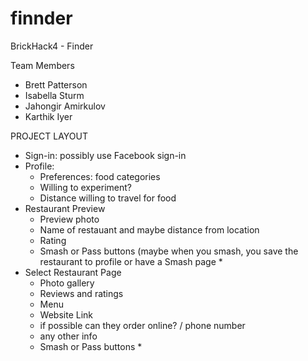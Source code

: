 # finnder
BrickHack4 - Finder

Team Members
* Brett Patterson
* Isabella Sturm
* Jahongir Amirkulov 
* Karthik Iyer


PROJECT LAYOUT
- Sign-in: possibly use Facebook sign-in
- Profile:
    - Preferences: food categories
    - Willing to experiment? 
    - Distance willing to travel for food
- Restaurant Preview
    - Preview photo
    - Name of restauant and maybe distance from location
    - Rating
    * Smash or Pass buttons (maybe when you smash, you save the restaurant to profile or have a Smash page *
- Select Restaurant Page
    - Photo gallery
    - Reviews and ratings
    - Menu
    - Website Link
    - if possible can they order online? / phone number
    - any other info
    * Smash or Pass buttons *
